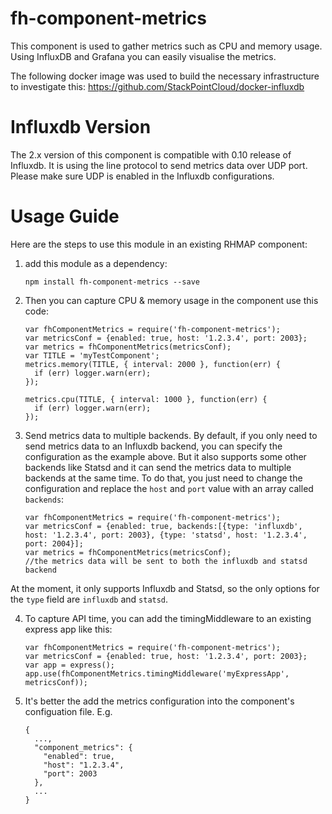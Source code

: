 # fh-component-metrics 

This component is used to gather metrics such as CPU and memory usage. Using InfluxDB and 
Grafana you can easily visualise the metrics.

The following docker image was used to build the necessary infrastructure
to investigate this:
https://github.com/StackPointCloud/docker-influxdb

# Influxdb Version

The 2.x version of this component is compatible with 0.10 release of Influxdb. It is using the line protocol to send metrics data over UDP port. Please make sure UDP is enabled in the Influxdb configurations.


# Usage Guide 

Here are the steps to use this module in an existing RHMAP component:

1. add this module as a dependency:

    ```
    npm install fh-component-metrics --save
    ```

2. Then you can capture CPU & memory usage in the component use this code:

    ```
    var fhComponentMetrics = require('fh-component-metrics');
    var metricsConf = {enabled: true, host: '1.2.3.4', port: 2003};
    var metrics = fhComponentMetrics(metricsConf);
    var TITLE = 'myTestComponent';
    metrics.memory(TITLE, { interval: 2000 }, function(err) {
      if (err) logger.warn(err);
    });

    metrics.cpu(TITLE, { interval: 1000 }, function(err) {
      if (err) logger.warn(err);
    });
    ```

3. Send metrics data to multiple backends. By default, if you only need to send metrics data to an Influxdb backend, you can specify the configuration as the example above. But it also supports some other backends like Statsd and it can send the metrics data to multiple backends at the same time. To do that, you just need to change the configuration and replace the `host` and `port` value with an array called `backends`:

   ```
   var fhComponentMetrics = require('fh-component-metrics');
   var metricsConf = {enabled: true, backends:[{type: 'influxdb', host: '1.2.3.4', port: 2003}, {type: 'statsd', host: '1.2.3.4', port: 2004}];
   var metrics = fhComponentMetrics(metricsConf);
   //the metrics data will be sent to both the influxdb and statsd backend
   ```

At the moment, it only supports Influxdb and Statsd, so the only options for the `type` field are `influxdb` and `statsd`.

4. To capture API time, you can add the timingMiddleware to an existing express app like this:

    ```
    var fhComponentMetrics = require('fh-component-metrics');
    var metricsConf = {enabled: true, host: '1.2.3.4', port: 2003};
    var app = express();
    app.use(fhComponentMetrics.timingMiddleware('myExpressApp', metricsConf));
    ```

5. It's better the add the metrics configuration into the component's configuation file. E.g.

    ```
    {
      ...,
      "component_metrics": {
        "enabled": true,
        "host": "1.2.3.4",
        "port": 2003
      },
      ...
    }
    ```
